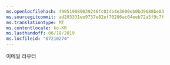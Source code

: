 ```yaml
---
ms.openlocfilehash: 490519089039246fc014b4e3600eb0bd9688be83
ms.sourcegitcommit: ad203331ee9737e82ef70206ac04eeb72a5f9c7f
ms.translationtype: MT
ms.contentlocale: ko-KR
ms.lasthandoff: 06/18/2019
ms.locfileid: "67210274"
---
```

이메일 라우터